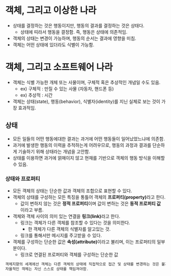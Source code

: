 # 객체, 그리고 이상한 나라

- 상태를 결정하는 것은 행동이지만, 행동의 결과를 결정하는 것은 상태다.
    - 상태에 띠라서 행동을 결정함. 즉, 행동은 상태에 의존적임.
- 객체의 상태는 변경이 가능하며, 행동의 순서는 결과에 영향을 미침.
- 객체는 어떤 상태에 있더라도 식별이 가능함.

# 객체, 그리고 소프트웨어 나라

- 객체는 식별 가능한 개체 또는 사물이며, 구체적 혹은 추상적인 개념일 수도 있음.
    - ex) 구체적 : 만질 수 있는 사물 (자동차, 핸드폰  등)
    - ex) 추상적 : 시간
- 객체는 상태(state), 행동(behavior), 식별자(identity)를 지닌 실체로 보는 것이 가장 효과적임.

## 상태

- 모든 일들의 어떤 행동에대한 결과는 과거에 어떤 행동들이 일어났었느냐에 의존함.
- 과거에 발생한 행동의 이력을 추적하는게 어려우므로, 행동의 과정과 결과를 단순하게 기술하기 위해 상태라는 개념을 고안함.
- 상태를 이용하면 과거에 얽매이지 않고 현재를 기반으로 객체의 행동 방식을 이해할 수 있음.

### 상태와 프로퍼티

- 모든 객체의 상태는 단순한 값과 객체의 조합으로 표현할 수 있다.
- 객체의 상태를 구성하는 모든 특징을 통틀어 객체의 <b>프로퍼티(property)</b>라고 한다.
    - 값이 변하지 않는 것은 **정적 프로퍼티**이며 값이 변하는 것은 **동적 프로퍼티 값** 이라고 부름.
- 객체와 객체 사이의 의미 있는 연결을 <b>링크(link)</b>라고 한다.
    - 링크는 객체가 다른 객체를 참조할 수 있다는 것을 의미한다.
        - 한 객체가 다른 객체의 식별자를 알고있는 것.
    - 링크를 통해서만 메시지를 주고받을 수 있다.
- 객체를 구성하는 단순한 값은 <b>속성(attribute)</b>이라고 불리며, 이는 프로퍼티의 일부분이다.
    - 링크로 연결된 프로퍼티와 객체를 구성하는 단순한 값

```kotlin
객체지향의 세계에선 객체는 다른 객체의 상태에 직접적으로 접근 및 상태를 변경하는 것은 불가능함.
자율적인 객체는 자신 스스로 상태를 책임져야함.
```
